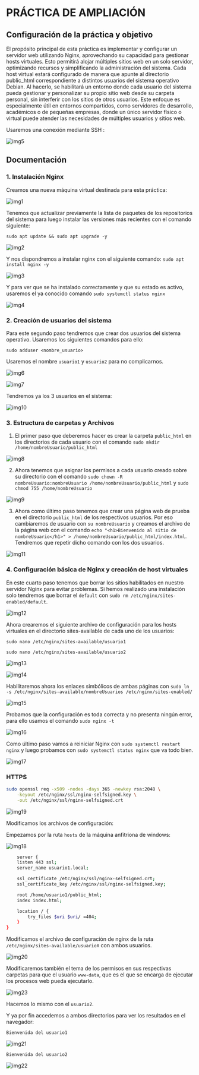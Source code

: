 # PRÁCTICA DE AMPLIACIÓN

## Configuración de la práctica y objetivo

El propósito principal de esta práctica es implementar y configurar un servidor web utilizando Nginx, aprovechando su capacidad para gestionar hosts virtuales. Esto permitirá alojar múltiples sitios web en un solo servidor, optimizando recursos y simplificando la administración del sistema. Cada host virtual estará configurado de manera que apunte al directorio public_html correspondiente a distintos usuarios del sistema operativo Debian.
Al hacerlo, se habilitará un entorno donde cada usuario del sistema pueda gestionar y personalizar su propio sitio web desde su carpeta personal, sin interferir con los sitios de otros usuarios.
Este enfoque es especialmente útil en entornos compartidos, como servidores de desarrollo, académicos o de pequeñas empresas, donde un único servidor físico o virtual puede atender las necesidades de múltiples usuarios y sitios web.

Usaremos una conexión mediante SSH :

![img5](./screenshots/5.jpg)

## Documentación

### 1. Instalación Nginx 

Creamos una nueva máquina virtual destinada para esta práctica:

![img1](./screenshots/1.jpg)

Tenemos que actualizar previamente la lista de paquetes de los repositorios del sistema para luego instalar las versiones más recientes con el comando siguiente:

```sudo apt update && sudo apt upgrade -y```

![img2](./screenshots/2.jpg)

Y nos dispondremos a instalar nginx con el siguiente comando:
```sudo apt install nginx -y```

![img3](./screenshots/3.jpg)

Y para ver que se ha instalado correctamente y que su estado es activo, usaremos el ya conocido comando ```sudo systemctl status nginx```

![img4](./screenshots/4.jpg)

### 2. Creación de usuarios del sistema

Para este segundo paso tendremos que crear dos usuarios del sistema operativo. Usaremos los siguientes comandos para ello:

```sudo adduser <nombre_usuario>```

Usaremos el nombre ```usuario1``` y ```usuario2``` para no complicarnos.

![img6](./screenshots/6.jpg)

![img7](./screenshots/7.jpg)

Tendremos ya los 3 usuarios en el sistema:

![img10](./screenshots/10.jpg)


### 3. Estructura de carpetas y Archivos

1. El primer paso que deberemos hacer es crear la carpeta ```public_html``` en los directorios de cada usuario con el comando ```sudo mkdir /home/nombreUsuario/public_html```

![img8](./screenshots/8.jpg)

2. Ahora tenemos que asignar los permisos a cada usuario creado sobre su directorio con el comando ```sudo chown -R nombreUsuario:nombreUsuario /home/nombreUsuario/public_html``` y ```sudo chmod 755 /home/nombreUsuario```

![img9](./screenshots/9.jpg)

3. Ahora como último paso tenemos que crear una página web de prueba en el directorio ```public_html``` de los respectivos usuarios. Por eso cambiaremos de usuario con ```su nombreUsuario``` y creamos el archivo de la página web con el comando ```echo "<h1>Bienvenido al sitio de nombreUsuario</h1>" > /home/nombreUsuario/public_html/index.html```. Tendremos que repetir dicho comando con los dos usuarios.

![img11](./screenshots/11.jpg)

### 4. Configuración básica de Nginx y creación de host virtuales

En este cuarto paso tenemos que borrar los sitios habilitados en nuestro servidor Nginx para evitar problemas. Si hemos realizado una instalación solo tendremos que borrar el ```default``` con ```sudo rm /etc/nginx/sites-enabled/default```.

![img12](./screenshots/12.jpg)

Ahora crearemos el siguiente archivo de configuración para los hosts virtuales en el directorio sites-available de cada uno de los usuarios:

```sudo nano /etc/nginx/sites-available/usuario1```

```sudo nano /etc/nginx/sites-available/usuario2```

![img13](./screenshots/13.jpg)

![img14](./screenshots/14.jpg)

Habilitaremos ahora los enlaces simbólicos de ambas páginas con ```sudo ln -s /etc/nginx/sites-available/nombreUsuarios /etc/nginx/sites-enabled/```

![img15](./screenshots/15.jpg)

Probamos que la configuración es toda correcta y no presenta ningún error, para ello usamos el comando ```sudo nginx -t```

![img16](./screenshots/16.jpg)

Como último paso vamos a reiniciar Nginx con ```sudo systemctl restart nginx``` y luego probamos con ```sudo systemctl status nginx``` que va todo bien.

![img17](./screenshots/17.jpg)

### HTTPS

```bash
sudo openssl req -x509 -nodes -days 365 -newkey rsa:2048 \
    -keyout /etc/nginx/ssl/nginx-selfsigned.key \
    -out /etc/nginx/ssl/nginx-selfsigned.crt
```

![img19](./screenshots/19.jpg)

Modificamos los archivos de configuración:

Empezamos por la ruta ```hosts``` de la máquina anfitriona de windows:

![img18](./screenshots/18.jpg)

```bash 
    server {
    listen 443 ssl;
    server_name usuario1.local;

    ssl_certificate /etc/nginx/ssl/nginx-selfsigned.crt;
    ssl_certificate_key /etc/nginx/ssl/nginx-selfsigned.key;

    root /home/usuario1/public_html;
    index index.html;

    location / {
        try_files $uri $uri/ =404;
    }
}
```

Modificamos el archivo de configuración de nginx de la ruta ```/etc/nginx/sites-available/usuarioX``` con ambos usuarios.

![img20](./screenshots/20.jpg)

Modificaremos también el tema de los permisos en sus respectivas carpetas para que el usuario ```www-data```, que es el que se encarga de ejecutar los procesos web pueda ejecutarlo.

![img23](./screenshots/23.jpg)

Hacemos lo mismo con el ```usuario2```. 

Y ya por fin accedemos a ambos directorios para ver los resultados en el navegador:

```Bienvenida del usuario1```


![img21](./screenshots/21.jpg)


```Bienvenida del usuario2```


![img22](./screenshots/22.jpg)